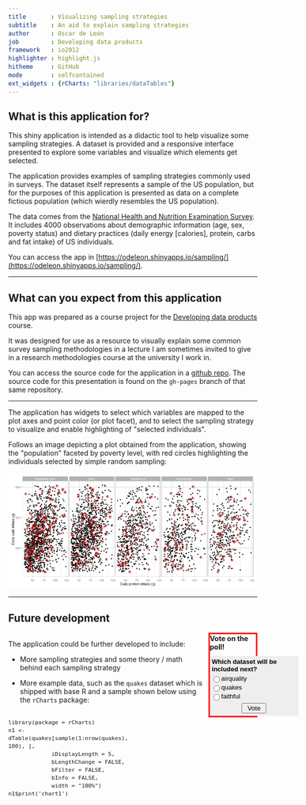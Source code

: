 ```yaml
---
title       : Visualizing sampling strategies
subtitle    : An aid to explain sampling strategies
author      : Oscar de León
job         : Developing data products
framework   : io2012
highlighter : highlight.js
hitheme     : GitHub 
mode        : selfcontained
ext_widgets : {rCharts: "libraries/dataTables"}
---
```


## What is this application for?

This shiny application is intended as a didactic tool to help visualize some sampling strategies. A dataset is provided and a responsive interface presented to explore some variables and visualize which elements get selected.

The application provides examples of sampling strategies commonly used in surveys. The dataset itself represents a sample of the US population, but for the purposes of this application is presented as data on a complete fictious population (which wierdly resembles the US population).

The data comes from the [National Health and Nutrition Examination Survey](http://wwwn.cdc.gov/nchs/nhanes/search/nhanes11_12.aspx). It includes 4000 observations about demographic information (age, sex, poverty status) and dietary practices (daily energy [calories], protein, carbs and fat intake) of US individuals.

You can access the app in [https://odeleon.shinyapps.io/sampling/](https://odeleon.shinyapps.io/sampling/).

---

## What can you expect from this application

This app was prepared as a course project for the [Developing data products](https://www.coursera.org/course/devdataprod) course.

It was designed for use as a resource to visually explain some common survey sampling methodologies in a lecture I am sometimes invited to give in a research methodologies course at the university I work in.

You can access the source code for the application in a [github repo](https://github.com/odeleongt/sampling_shinyapp). The source code for this presentation is found on the `gh-pages` branch of that same repository.


---

The application has widgets to select which variables are mapped to the plot axes and point color (or plot facet), and to select the sampling strategy to visualize and enable highlighting of "selected individuals".

Follows an image depicting a plot obtained from the application, showing the "population" faceted by poverty level, with red circles highlighting the individuals selected by simple random sampling:

![Example plot](./content/example.png)

---

## Future development

<div style='float:left;width:78%;'>


<p>The application could be further developed to include:</p>

<ul>
<li><p>More sampling strategies and some theory / math behind each sampling strategy</p></li>
<li><p>More example data, such as the <code>quakes</code> dataset which is shipped with base R and a sample shown below using the <code>rCharts</code> package:</p></li>
</ul>

</div>
<div style='float:right;width:18.5%;border:3px solid red;'>
<b>Vote on the poll!</b><div style='height:10px'></div>

<form method="post" action="http://poll.pollcode.com/62814758"> <div style="background-color:#EEEEEE;padding:2px;width:175px;font-family:Arial;font-size:small;color:#000000;"> <div style="padding:2px 0px 4px 2px;"><strong><b>Which dataset will be included next?</b></strong></div>  <input type="radio" name="answer" value="1" id="answer628147581" style="float:left;" /> <label for="answer628147581" style="float:left;width:150px;">airquality</label> <div style="clear:both;height:2px;"></div>  <input type="radio" name="answer" value="2" id="answer628147582" style="float:left;" /> <label for="answer628147582" style="float:left;width:150px;">quakes</label> <div style="clear:both;height:2px;"></div>  <input type="radio" name="answer" value="3" id="answer628147583" style="float:left;" /> <label for="answer628147583" style="float:left;width:150px;">faithful</label> <div style="clear:both;height:2px;"></div>  <div align="center" style="padding:3px;"> <input type="submit" value=" Vote "> </div>  </div></form>

</div>


</div>
<div style='float:left;width:51%;'>

<pre><code style='font-size: 80%;'>library(package = rCharts)
n1 &lt;- dTable(quakes[sample(1:nrow(quakes), 100), ],
             iDisplayLength = 5,
             bLengthChange = FALSE,
             bFilter = FALSE,
             bInfo = FALSE,
             width = &quot;100%&quot;)
n1$print(&#39;chart1&#39;)
</code></pre>
</div>
<div style='float:right;width:45%;'>




<table id = 'chart1' class = 'rChart datatables'></table>
<script type="text/javascript" charset="utf-8">
  var chartParamschart1 = {
 "dom": "chart1",
"width":    800,
"height":    400,
"table": {
 "aaData": [
 [
 -16.24,
167.95,
188,
   5.1,
68 
],
[
  -23.2,
 184.8,
97,
   4.5,
13 
],
[
 -21.68,
180.63,
617,
     5,
63 
],
[
 -29.33,
182.72,
57,
   5.4,
61 
],
[
 -13.84,
170.62,
638,
   4.6,
20 
],
[
 -23.44,
 184.6,
63,
   4.8,
27 
],
[
 -28.15,
 183.4,
57,
     5,
32 
],
[
 -20.57,
181.33,
605,
   4.3,
18 
],
[
 -17.95,
184.68,
260,
   4.4,
21 
],
[
 -21.71,
183.58,
234,
   4.7,
55 
],
[
 -20.76,
185.77,
118,
   4.6,
15 
],
[
 -23.45,
180.23,
520,
   4.2,
19 
],
[
 -15.85,
185.13,
290,
   4.6,
29 
],
[
 -21.78,
183.11,
225,
   4.6,
21 
],
[
 -21.23,
181.09,
613,
   4.6,
18 
],
[
 -18.06,
181.59,
604,
   4.5,
23 
],
[
  -15.7,
 185.1,
70,
   4.1,
15 
],
[
 -29.09,
 183.2,
54,
   4.6,
23 
],
[
 -19.88,
 184.3,
161,
   4.4,
17 
],
[
 -26.67,
 182.4,
186,
   4.2,
17 
],
[
 -15.75,
185.23,
280,
   4.5,
28 
],
[
 -25.28,
181.17,
367,
   4.3,
25 
],
[
 -23.73,
   183,
118,
   4.3,
11 
],
[
 -22.09,
180.38,
590,
   4.9,
35 
],
[
 -20.36,
186.16,
102,
   4.3,
21 
],
[
 -10.78,
 166.1,
195,
   4.9,
45 
],
[
 -21.27,
173.49,
48,
   4.9,
42 
],
[
 -17.47,
179.59,
622,
   4.3,
19 
],
[
 -20.27,
181.51,
609,
   4.4,
32 
],
[
 -27.75,
182.26,
174,
   4.5,
18 
],
[
 -27.98,
181.96,
53,
   5.2,
89 
],
[
 -11.55,
 166.2,
96,
   4.3,
14 
],
[
 -10.96,
165.97,
76,
   4.9,
64 
],
[
 -20.83,
181.01,
622,
   4.3,
15 
],
[
 -17.78,
181.53,
511,
   4.8,
56 
],
[
  -20.9,
169.84,
93,
   4.9,
31 
],
[
  -15.7,
 184.5,
118,
   4.4,
30 
],
[
  -11.7,
 166.3,
139,
   4.2,
15 
],
[
 -24.39,
178.98,
562,
   4.5,
30 
],
[
 -12.16,
167.03,
264,
   4.4,
14 
],
[
 -19.67,
182.18,
360,
   4.3,
23 
],
[
 -24.97,
179.82,
511,
   4.4,
23 
],
[
  -22.3,
 181.9,
309,
   4.3,
11 
],
[
 -20.75,
184.52,
144,
   4.3,
25 
],
[
 -15.99,
167.95,
190,
   5.3,
81 
],
[
  -14.3,
167.32,
208,
   4.8,
25 
],
[
  -24.1,
 184.5,
68,
   4.7,
23 
],
[
 -20.02,
184.09,
234,
   5.3,
71 
],
[
 -19.85,
182.13,
562,
   4.4,
31 
],
[
 -21.19,
181.58,
490,
     5,
77 
],
[
 -24.12,
180.08,
493,
   4.3,
21 
],
[
 -23.28,
 184.6,
44,
   4.8,
34 
],
[
 -16.52,
 185.7,
90,
   4.7,
30 
],
[
 -22.87,
171.72,
47,
   4.6,
27 
],
[
 -12.26,
   167,
249,
   4.6,
16 
],
[
  -17.4,
 187.8,
40,
   4.5,
14 
],
[
 -26.18,
178.59,
548,
   5.4,
65 
],
[
 -21.46,
181.02,
584,
   4.2,
18 
],
[
 -21.62,
 182.4,
350,
     4,
12 
],
[
 -18.97,
185.25,
129,
   5.1,
73 
],
[
 -27.18,
182.53,
60,
   4.6,
21 
],
[
 -18.54,
182.11,
554,
   4.4,
19 
],
[
 -22.75,
170.99,
67,
   4.8,
35 
],
[
  -14.7,
   166,
48,
   5.3,
16 
],
[
  -21.3,
180.82,
624,
   4.3,
14 
],
[
 -18.69,
 169.1,
218,
   4.2,
27 
],
[
 -19.94,
182.39,
544,
   4.6,
30 
],
[
 -26.17,
 184.2,
65,
   4.9,
37 
],
[
 -17.59,
181.09,
536,
   5.1,
61 
],
[
 -12.08,
165.76,
63,
   4.5,
51 
],
[
 -24.68,
183.33,
70,
   4.7,
30 
],
[
 -19.34,
182.62,
573,
   4.5,
32 
],
[
  -22.7,
   181,
445,
   4.5,
17 
],
[
  -17.9,
181.41,
586,
   4.5,
33 
],
[
  -16.3,
   186,
48,
   4.5,
10 
],
[
 -21.31,
180.84,
586,
   4.5,
17 
],
[
 -21.56,
 185.5,
47,
   4.5,
29 
],
[
  -19.6,
184.53,
199,
   4.3,
21 
],
[
  -18.5,
 185.4,
243,
     4,
11 
],
[
 -17.98,
181.61,
598,
   4.3,
27 
],
[
 -16.43,
186.73,
75,
   4.1,
20 
],
[
 -22.64,
180.64,
544,
     5,
50 
],
[
 -22.95,
170.56,
42,
   4.7,
21 
],
[
 -22.55,
 185.9,
42,
   5.7,
76 
],
[
  -26.6,
182.77,
119,
   4.5,
29 
],
[
 -18.16,
183.41,
306,
   5.2,
54 
],
[
    -28,
   182,
199,
     4,
16 
],
[
 -15.54,
187.15,
60,
   4.5,
17 
],
[
 -19.13,
182.51,
579,
   5.2,
56 
],
[
 -17.97,
181.48,
578,
   4.7,
43 
],
[
  -20.7,
 184.3,
182,
   4.3,
17 
],
[
 -15.46,
187.81,
40,
   5.5,
91 
],
[
 -17.95,
 181.5,
593,
   4.3,
16 
],
[
  -31.8,
 180.6,
178,
   4.5,
19 
],
[
 -20.07,
169.14,
66,
   4.8,
37 
],
[
 -19.47,
169.15,
149,
   4.4,
15 
],
[
 -20.63,
181.61,
599,
   4.6,
30 
],
[
  -34.2,
179.43,
40,
     5,
37 
],
[
 -15.36,
186.71,
130,
   5.5,
95 
],
[
 -18.35,
185.27,
201,
   4.7,
57 
] 
],
"aoColumns": [
 {
 "sTitle": "lat" 
},
{
 "sTitle": "long" 
},
{
 "sTitle": "depth" 
},
{
 "sTitle": "mag" 
},
{
 "sTitle": "stations" 
} 
],
"iDisplayLength":      5,
"bLengthChange": false,
"bFilter": false,
"bInfo": false,
"width": "100%" 
},
"id": "chart1" 
}
  $('#' + chartParamschart1.id).removeClass("rChart")

  $(document).ready(function() {
		drawDataTable(chartParamschart1)
	});
  function drawDataTable(chartParams){
    var dTable = $('#' + chartParams.dom).dataTable(
      chartParams.table
    );
    //first use rCharts width
  	$('#'+chartParams.id+"_wrapper").css("width",chartParams.width)  
		$('#'+chartParams.id+"_wrapper").css("width",chartParams.table.width)
    
    //then if specified change to table width
    $('#'+chartParams.id+"_wrapper").css("margin-left", "auto");
    $('#'+chartParams.id+"_wrapper").css("margin-right", "auto");
		dTable.fnAdjustColumnSizing();
  }
		
</script>

